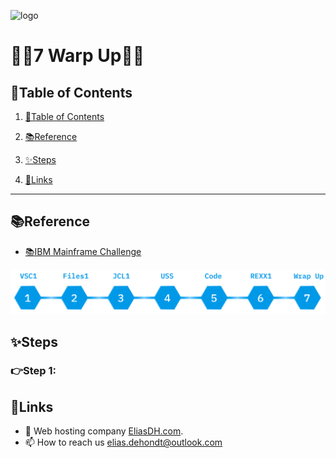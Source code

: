 ![logo](https://eliasdh.com/assets/media/images/logo-github.png)
# 💙🤍7 Warp Up🤍💙

## 📘Table of Contents

1. [📘Table of Contents](#📘table-of-contents)
2. [📚Reference](#📚reference)
3. [✨Steps](#✨steps)

4. [🔗Links](#🔗links)

---

## 📚Reference

- [📚IBM Mainframe Challenge]()

![IBM Fundamentals](/Images/IBM-Fundamentals.png)

## ✨Steps

### 👉Step 1: 



## 🔗Links
- 👯 Web hosting company [EliasDH.com](https://eliasdh.com).
- 📫 How to reach us elias.dehondt@outlook.com
